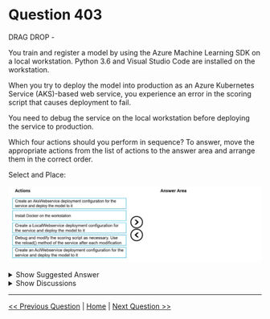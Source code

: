 # Question 403

DRAG DROP -

You train and register a model by using the Azure Machine Learning SDK on a local workstation. Python 3.6 and Visual Studio Code are installed on the workstation.

When you try to deploy the model into production as an Azure Kubernetes Service (AKS)-based web service, you experience an error in the scoring script that causes deployment to fail.

You need to debug the service on the local workstation before deploying the service to production.

Which four actions should you perform in sequence? To answer, move the appropriate actions from the list of actions to the answer area and arrange them in the correct order.

Select and Place:

![Question Image](../images/q403_q_0040700001.jpg)

<details>
  <summary>Show Suggested Answer</summary>

<img src="../images/q403_ans_0_0040800001.jpg" alt="Answer Image"><br>

<p>Step 1: Install Docker on the workstation</p>
<p>Prerequisites include having a working Docker installation on your local system.</p>
<p>Build or download the dockerfile to the compute node.</p>
<p>Step 2: Create an AksWebservice deployment configuration and deploy the model to it</p>
<p>To deploy a model to Azure Kubernetes Service, create a deployment configuration that describes the compute resources needed.</p>
<p># If deploying to a cluster configured for dev/test, ensure that it was created with enough</p>
<p># cores and memory to handle this deployment configuration. Note that memory is also used by</p>
<p># things such as dependencies and AML components.</p>
<p>deployment_config = AksWebservice.deploy_configuration(cpu_cores = 1, memory_gb = 1) service = Model.deploy(ws, &quot;myservice&quot;, [model], inference_config, deployment_config, aks_target) service.wait_for_deployment(show_output = True) print(service.state) print(service.get_logs())</p>
<p>Step 3: Create a LocalWebservice deployment configuration for the service and deploy the model to it</p>
<p>To deploy locally, modify your code to use LocalWebservice.deploy_configuration() to create a deployment configuration. Then use Model.deploy() to deploy the service.</p>
<p>Step 4: Debug and modify the scoring script as necessary. Use the reload() method of the service after each modification.</p>
<p>During local testing, you may need to update the score.py file to add logging or attempt to resolve any problems that you&#x27;ve discovered. To reload changes to the score.py file, use reload(). For example, the following code reloads the script for the service, and then sends data to it.</p>
<p>Incorrect Answers:</p>
<p>✑ AciWebservice: The types of web services that can be deployed are LocalWebservice, which will deploy a model locally, and AciWebservice and</p>
<p>AksWebservice, which will deploy a model to Azure Container Instances (ACI) and Azure Kubernetes Service (AKS), respectively.</p>
<p>Reference:</p>
<p>https://docs.microsoft.com/en-us/azure/machine-learning/how-to-deploy-azure-kubernetes-service https://docs.microsoft.com/en-us/azure/machine-learning/how-to-troubleshoot-deployment-local</p>

</details>

<details>
  <summary>Show Discussions</summary>

<blockquote><p><strong>JTWang</strong> <code>(Mon 24 Apr 2023 05:39)</code> - <em>Upvotes: 33</em></p><p>My answer:
1.Install Docker on the workstation
Create a LocalWebservice deployment configuration for the service and deploy the mode to it
3.Debug and modify the scroing script as necessary. use the reload() method of the service after earch modification.
4.Creae an AksWebservice deployment configuration for the service and deploy the model to it

https://learn.microsoft.com/en-us/azure/machine-learning/how-to-deploy-managed-online-endpoints?tabs=python</p></blockquote>

<blockquote><p><strong>deyoz</strong> <code>(Tue 06 Aug 2024 02:11)</code> - <em>Upvotes: 3</em></p><p>I agree with this answer but i want to know if the following sequence is also correct:
1. Create localwebservice
2. debug and modify the scoring script
3. install docker
4. Create Akswebserice</p></blockquote>
<blockquote><p><strong>chevyli</strong> <code>(Wed 08 Mar 2023 04:01)</code> - <em>Upvotes: 8</em></p><p>Logically, &quot;Create AksWebService&quot; should be the last step.</p></blockquote>
<blockquote><p><strong>Johlec</strong> <code>(Fri 21 Apr 2023 14:46)</code> - <em>Upvotes: 2</em></p><p>agree with you, you redeploy to aks after finished to debug.</p></blockquote>
<blockquote><p><strong>phdykd</strong> <code>(Wed 23 Aug 2023 23:43)</code> - <em>Upvotes: 2</em></p><p>Install Docker on the workstation 
Create a LocalWebservice deployment configuration for the service and deploy the model to it (C)
Debug and modify the scoring script as necessary. Use the reload() method of the service after each modification 
Create an AksWebservice deployment configuration and deploy the model to it</p></blockquote>

</details>

---

[<< Previous Question](question_402.md) | [Home](/index.md) | [Next Question >>](question_404.md)
